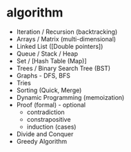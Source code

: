 # algorithm

* Iteration / Recursion (backtracking)
* Arrays / Matrix (multi-dimensional)
* Linked List ([Double pointers])
* Queue / Stack / Heap
* Set / [Hash Table (Map)]
* Trees / Binary Search Tree (BST)
* Graphs - DFS, BFS
* Tries
* Sorting (Quick, Merge)
* Dynamic Programming (memoization)
* Proof (formal) - optional
    - contradiction
    - constrapositive
    - induction (cases)
* Divide and Conquer
* Greedy Algorithm

